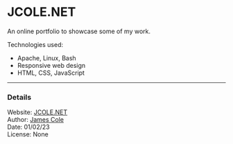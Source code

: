 # JCOLE.NET

An online portfolio to showcase some of my work.

Technologies used:

- Apache, Linux, Bash
- Responsive web design
- HTML, CSS, JavaScript

---

### Details

Website: [JCOLE.NET](https://jcole.net)  
Author: [James Cole](https://jcole.net)  
Date: 01/02/23  
License: None
